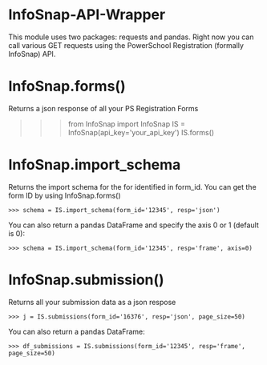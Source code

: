 # InfoSnap-API-Wrapper

This module uses two packages: requests and pandas. Right now you can call various GET requests using the PowerSchool Registration (formally InfoSnap) API.

# InfoSnap.forms()
Returns a json response of all your PS Registration Forms

>>> from InfoSnap import InfoSnap
>>> IS = InfoSnap(api_key='your_api_key')
>>> IS.forms()

# InfoSnap.import_schema
Returns the import schema for the for identified in form_id. You can get the form ID by using InfoSnap.forms()

`>>> schema = IS.import_schema(form_id='12345', resp='json')`

You can also return a pandas DataFrame and specify the axis 0 or 1 (default is 0):

`>>> schema = IS.import_schema(form_id='12345', resp='frame', axis=0)`

# InfoSnap.submission()

Returns all your submission data as a json respose

`>>> j = IS.submissions(form_id='16376', resp='json', page_size=50)`

You can also return a pandas DataFrame:

`>>> df_submissions = IS.submissions(form_id='12345', resp='frame', page_size=50)`
